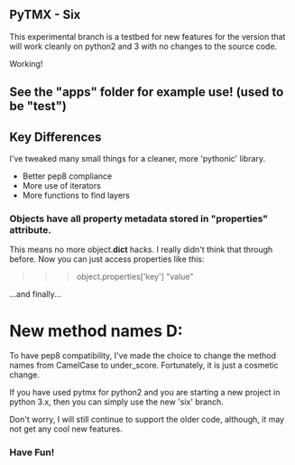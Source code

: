 ## PyTMX - Six


This experimental branch is a testbed for new features for the version that will
work cleanly on python2 and 3 with no changes to the source code.

Working!

## See the "apps" folder for example use!  (used to be "test")

## Key Differences

I've tweaked many small things for a cleaner, more 'pythonic' library.

- Better pep8 compliance
- More use of iterators
- More functions to find layers

### Objects have all property metadata stored in "properties" attribute.
This means no more object.__dict__ hacks.  I really didn't think that through
before.  Now you can just access properties like this:
>>> object.properties['key']
"value"

...and finally...

# New method names  D:

To have pep8 compatibility, I've made the choice to change the method names from
CamelCase to under_score.  Fortunately, it is just a cosmetic change.

If you have used pytmx for python2 and you are starting a new project in python
3.x, then you can simply use the new 'six' branch.

Don't worry, I will still continue to support the older code, although, it may
not get any cool new features.

### Have Fun!